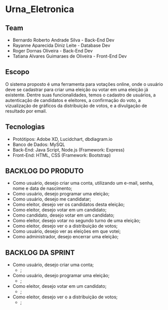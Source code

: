 # Urna_Eletronica

## Team
- Bernardo Roberto Andrade Silva - Back-End Dev
- Rayanne Aparecida Diniz Leite - Database Dev
- Roger Dornas Oliveira - Back-End Dev
- Tatiana Alvares Guimaraes de Oliveira - Front-End Dev

## Escopo
O sistema proposto é uma ferramenta para votações online, onde o usuário deve se cadastrar para criar uma eleição ou votar em uma eleição já existente. Dentre suas funcionalidades, temos o cadastro de usuários, a autenticação de candidatos e eleitores, a confirmação do voto, a vizualização de gráficos da distribuição de votos, e a divulgação de resultado por email.

## Tecnologias
- Protótipos: Adobe XD, Lucidchart, dbdiagram.io
- Banco de Dados: MySQL
- Back-End: Java Script, Node.js (Framework: Express)
- Front-End: HTML, CSS (Framework: Bootstrap)

## BACKLOG DO PRODUTO
- Como usuário, desejo criar uma conta, utilizando um e-mail, senha, nome e data de nascimento; 
- Como usuário, desejo programar uma eleição;
- Como usuário, desejo me candidatar;
- Como eleitor, desejo ver os candidatos desta eleição;
- Como eleitor, desejo votar em um candidato;
- Como candidato, desejo votar em um candidato;
- Como eleitor, desejo votar no segundo turno de uma eleição;
- Como eleitor, desejo ver o a distribuição de votos;
- Como usuário, desejo ver as eleições em que votei;
- Como administrador, desejo encerrar uma eleição;

## BACKLOG DA SPRINT
- Como usuário, desejo criar uma conta;
    - ;
- Como usuário, desejo programar uma eleição;
    - ;
- Como eleitor, desejo votar em um candidato;
    - ;
- Como eleitor, desejo ver o a distribuição de votos;
    - ;
